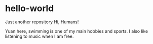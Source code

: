 # hello-world
Just another repository
Hi, Humans!

Yuan here, swimming is one of my main hobbies and sports.  I also like listening to music when I am free.  

